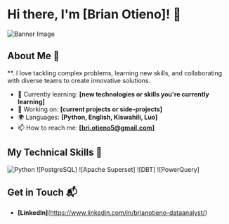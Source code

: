 # Hi there, I'm [Brian Otieno]! 👋

![Banner Image](https://images.app.goo.gl/DDqVJqPEXqKu3JcB9)

## About Me 🚀

**. I love tackling complex problems, learning new skills, and collaborating with diverse teams to create innovative solutions.

- 🌱 Currently learning: **[new technologies or skills you're currently learning]**
- 🔭 Working on: **[current projects or side-projects]**
- 🌍 Languages: **[Python, English, Kiswahili, Luo]**
- 📫 How to reach me: **[bri.otieno5@gmail.com]**

## My Technical Skills 🧠

![Python](https://www.python.org/static/community_logos/python-powered-w-200x80.png)
![PostgreSQL]
![Apache Superset]
![DBT]
![PowerQuery]

## Get in Touch 📬
- **[LinkedIn]**(https://www.linkedin.com/in/brianotieno-dataanalyst/)


